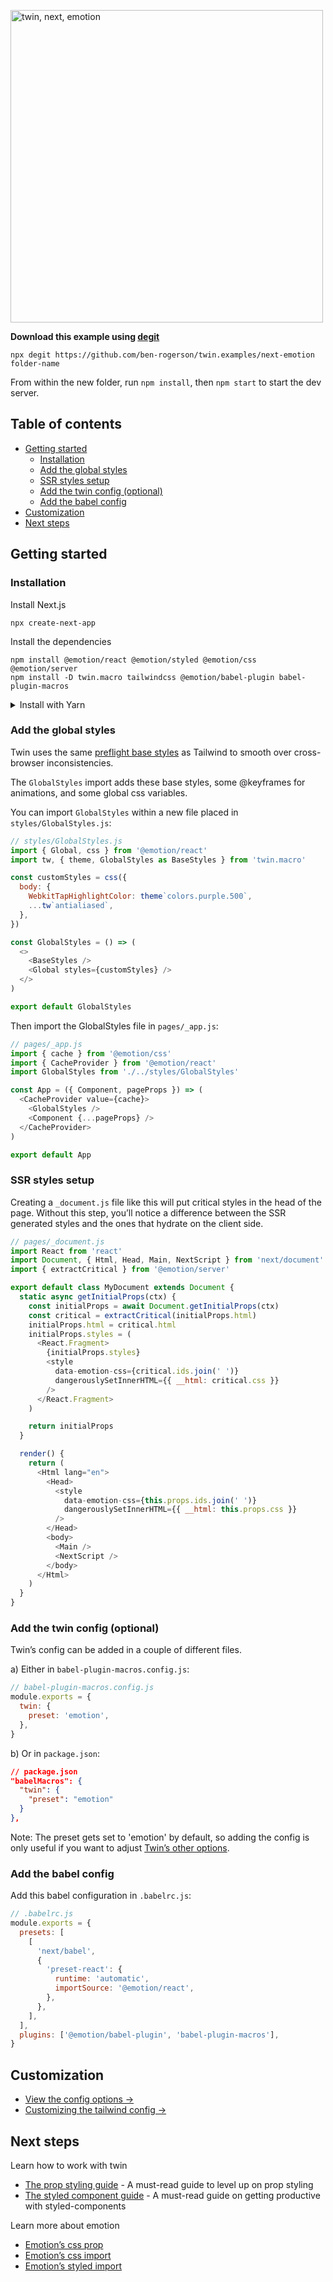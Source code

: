 <p><img src="https://i.imgur.com/rmQeDT3.png" alt="twin, next, emotion" width="500"></p>

**Download this example using [degit](https://github.com/Rich-Harris/degit)**

```shell
npx degit https://github.com/ben-rogerson/twin.examples/next-emotion folder-name
```

From within the new folder, run `npm install`, then `npm start` to start the dev server.

[](#table-of-contents)

## Table of contents

- [Getting started](#getting-started)
  - [Installation](#installation)
  - [Add the global styles](#add-the-global-styles)
  - [SSR styles setup](#ssr-styles-setup)
  - [Add the twin config (optional)](#add-the-twin-config-optional)
  - [Add the babel config](#add-the-babel-config)
- [Customization](#customization)
- [Next steps](#next-steps)

[](#getting-started)

## Getting started

### Installation

Install Next.js

```shell
npx create-next-app
```

Install the dependencies

```shell
npm install @emotion/react @emotion/styled @emotion/css @emotion/server
npm install -D twin.macro tailwindcss @emotion/babel-plugin babel-plugin-macros
```

<details>
  <summary>Install with Yarn</summary>

```shell
yarn create next-app
```

Install the dependencies

```shell
yarn add @emotion/react @emotion/styled @emotion/css @emotion/server
yarn add -D twin.macro tailwindcss @emotion/babel-plugin babel-plugin-macros
```

</details>

### Add the global styles

Twin uses the same [preflight base styles](https://unpkg.com/tailwindcss/dist/base.css) as Tailwind to smooth over cross-browser inconsistencies.

The `GlobalStyles` import adds these base styles, some @keyframes for animations, and some global css variables.

You can import `GlobalStyles` within a new file placed in `styles/GlobalStyles.js`:

```js
// styles/GlobalStyles.js
import { Global, css } from '@emotion/react'
import tw, { theme, GlobalStyles as BaseStyles } from 'twin.macro'

const customStyles = css({
  body: {
    WebkitTapHighlightColor: theme`colors.purple.500`,
    ...tw`antialiased`,
  },
})

const GlobalStyles = () => (
  <>
    <BaseStyles />
    <Global styles={customStyles} />
  </>
)

export default GlobalStyles
```

Then import the GlobalStyles file in `pages/_app.js`:

```js
// pages/_app.js
import { cache } from '@emotion/css'
import { CacheProvider } from '@emotion/react'
import GlobalStyles from './../styles/GlobalStyles'

const App = ({ Component, pageProps }) => (
  <CacheProvider value={cache}>
    <GlobalStyles />
    <Component {...pageProps} />
  </CacheProvider>
)

export default App
```

### SSR styles setup

Creating a `_document.js` file like this will put critical styles in the head of the page.
Without this step, you’ll notice a difference between the SSR generated styles and the ones that hydrate on the client side.

```js
// pages/_document.js
import React from 'react'
import Document, { Html, Head, Main, NextScript } from 'next/document'
import { extractCritical } from '@emotion/server'

export default class MyDocument extends Document {
  static async getInitialProps(ctx) {
    const initialProps = await Document.getInitialProps(ctx)
    const critical = extractCritical(initialProps.html)
    initialProps.html = critical.html
    initialProps.styles = (
      <React.Fragment>
        {initialProps.styles}
        <style
          data-emotion-css={critical.ids.join(' ')}
          dangerouslySetInnerHTML={{ __html: critical.css }}
        />
      </React.Fragment>
    )

    return initialProps
  }

  render() {
    return (
      <Html lang="en">
        <Head>
          <style
            data-emotion-css={this.props.ids.join(' ')}
            dangerouslySetInnerHTML={{ __html: this.props.css }}
          />
        </Head>
        <body>
          <Main />
          <NextScript />
        </body>
      </Html>
    )
  }
}
```

### Add the twin config (optional)

Twin’s config can be added in a couple of different files.

a) Either in `babel-plugin-macros.config.js`:

```js
// babel-plugin-macros.config.js
module.exports = {
  twin: {
    preset: 'emotion',
  },
}
```

b) Or in `package.json`:

```json
// package.json
"babelMacros": {
  "twin": {
    "preset": "emotion"
  }
},
```

Note: The preset gets set to 'emotion' by default, so adding the config is only useful if you want to adjust [Twin’s other options](#twin-options).

### Add the babel config

Add this babel configuration in `.babelrc.js`:

```js
// .babelrc.js
module.exports = {
  presets: [
    [
      'next/babel',
      {
        'preset-react': {
          runtime: 'automatic',
          importSource: '@emotion/react',
        },
      },
    ],
  ],
  plugins: ['@emotion/babel-plugin', 'babel-plugin-macros'],
}
```

[](#customization)

## Customization

- [View the config options →](https://github.com/ben-rogerson/twin.macro/blob/master/docs/options.md)
- [Customizing the tailwind config →](https://github.com/ben-rogerson/twin.macro/blob/master/docs/customizing-config.md)

[](#next-steps)

## Next steps

Learn how to work with twin

- [The prop styling guide](https://github.com/ben-rogerson/twin.macro/blob/master/docs/prop-styling-guide.md) - A must-read guide to level up on prop styling
- [The styled component guide](https://github.com/ben-rogerson/twin.macro/blob/master/docs/styled-component-guide.md) - A must-read guide on getting productive with styled-components

Learn more about emotion

- [Emotion’s css prop](https://emotion.sh/docs/css-prop)
- [Emotion’s css import](https://emotion.sh/docs/css-prop#string-styles)
- [Emotion’s styled import](https://emotion.sh/docs/styled)
